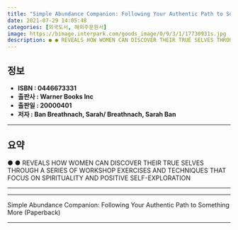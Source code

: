 ```yaml
---
title: "Simple Abundance Companion: Following Your Authentic Path to Something More (Paperback)"
date: 2021-07-29 14:05:48
categories: [외국도서, 해외주문원서]
image: https://bimage.interpark.com/goods_image/0/9/3/1/17730931s.jpg
description: ● ● REVEALS HOW WOMEN CAN DISCOVER THEIR TRUE SELVES THROUGH A SERIES OF WORKSHOP EXERCISES AND TECHNIQUES THAT FOCUS ON SPIRITUALITY AND POSITIVE SELF-EXPLOR
---
```


## **정보**

- **ISBN : 0446673331**
- **출판사 : Warner Books Inc**
- **출판일 : 20000401**
- **저자 : Ban Breathnach, Sarah/ Breathnach, Sarah Ban**

------



## **요약**

●  ●  REVEALS HOW WOMEN CAN DISCOVER THEIR TRUE SELVES THROUGH A SERIES OF WORKSHOP EXERCISES AND TECHNIQUES THAT FOCUS ON SPIRITUALITY AND POSITIVE SELF-EXPLORATION

------



------


Simple Abundance Companion: Following Your Authentic Path to Something More (Paperback) 

------



